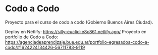 # Codo a Codo
Proyecto para el curso de codo a codo (Gobierno Buenos Aires Ciudad).

Deploy en Netlify: https://silly-euclid-e8c861.netlify.app/
Proyecto en portfolio de Codo a Codo: https://agenciadeaprendizaje.bue.edu.ar/portfolio-egresados-codo-a-codo/#1624224134426-56711783-9119
